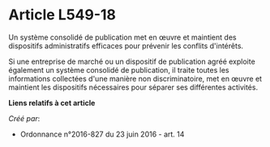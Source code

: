 # Article L549-18

Un système consolidé de publication met en œuvre et maintient des dispositifs administratifs efficaces pour prévenir les
conflits d'intérêts.

Si une entreprise de marché ou un dispositif de publication agréé exploite également un système consolidé de publication, il
traite toutes les informations collectées d'une manière non discriminatoire, met en œuvre et maintient les dispositifs
nécessaires pour séparer ses différentes activités.

**Liens relatifs à cet article**

_Créé par_:

  - Ordonnance n°2016-827 du 23 juin 2016 - art. 14
